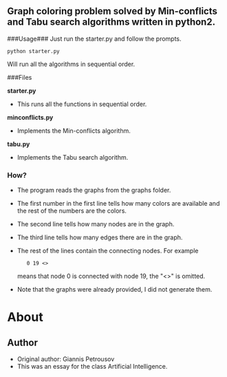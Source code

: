 ## Graph coloring problem solved by Min-conflicts and Tabu search algorithms written in python2. ##

###Usage###
Just run the starter.py and follow the prompts.

	python starter.py
Will run all the algorithms in sequential order.


###Files

**starter.py**
  
- This runs all the functions in sequential order.

**minconflicts.py**

- Implements the Min-conflicts algorithm.

**tabu.py**

- Implements the Tabu search algorithm.


### How?
- The program reads the graphs from the graphs folder. 
- The first number in the first line tells how many colors are available and the rest of the numbers are the colors.
- The second line tells how many nodes are in the graph.
- The third line tells how many edges there are in the graph.
- The rest of the lines contain the connecting nodes. For example

    	 0 19 <>

	means that node 0 is connected with node 19, the "<>" is omitted. 

- Note that the graphs were already provided, I did not generate them. 

 

About
=====

Author
--------------
- Original author: Giannis Petrousov
-  This was an essay for the class Artificial Intelligence.